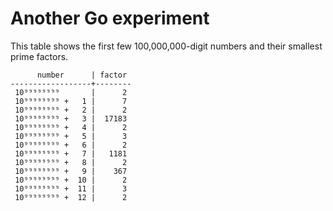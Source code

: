 # Another Go experiment


This table shows the first few 100,000,000-digit numbers and their smallest
prime factors.


          number      | factor
    ------------------+--------
     10⁹⁹⁹⁹⁹⁹⁹⁹       |      2
     10⁹⁹⁹⁹⁹⁹⁹⁹ +   1 |      7
     10⁹⁹⁹⁹⁹⁹⁹⁹ +   2 |      2
     10⁹⁹⁹⁹⁹⁹⁹⁹ +   3 |  17183
     10⁹⁹⁹⁹⁹⁹⁹⁹ +   4 |      2
     10⁹⁹⁹⁹⁹⁹⁹⁹ +   5 |      3
     10⁹⁹⁹⁹⁹⁹⁹⁹ +   6 |      2
     10⁹⁹⁹⁹⁹⁹⁹⁹ +   7 |   1181
     10⁹⁹⁹⁹⁹⁹⁹⁹ +   8 |      2
     10⁹⁹⁹⁹⁹⁹⁹⁹ +   9 |    367
     10⁹⁹⁹⁹⁹⁹⁹⁹ +  10 |      2
     10⁹⁹⁹⁹⁹⁹⁹⁹ +  11 |      3
     10⁹⁹⁹⁹⁹⁹⁹⁹ +  12 |      2
